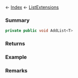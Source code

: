 ← [Index](Api-Index) ← [ListExtensions](System.Collections.Generic.ListExtensions)

### Summary

```csharp
private public void AddList<T>
```

### Returns

### Example

### Remarks

